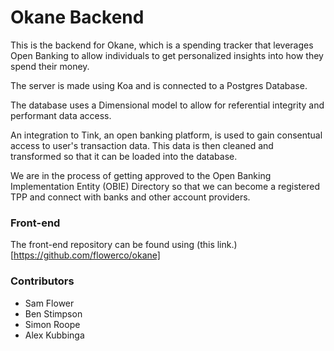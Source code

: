# Okane Backend

This is the backend for Okane, which is a spending tracker that leverages Open Banking to allow individuals to get personalized insights into how they spend their money.

The server is made using Koa and is connected to a Postgres Database.

The database uses a Dimensional model to allow for referential integrity and performant data access.

An integration to Tink, an open banking platform, is used to gain consentual access to user's transaction data. This data is then cleaned and transformed so that it can be loaded into the database.

We are in the process of getting approved to the Open Banking Implementation Entity (OBIE) Directory so that we can become a registered TPP and connect with banks and other account providers.


### Front-end
The front-end repository can be found using (this link.)[https://github.com/flowerco/okane]

### Contributors

- Sam Flower
- Ben Stimpson
- Simon Roope
- Alex Kubbinga
